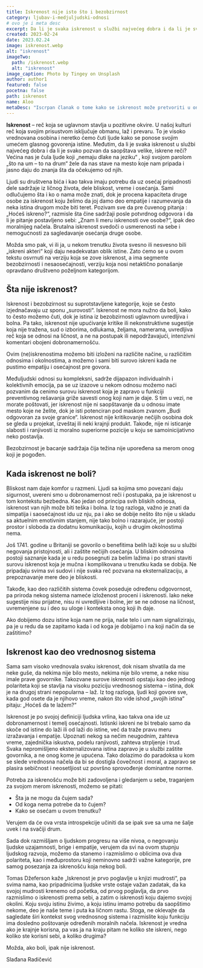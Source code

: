 ```yaml
---
title: Iskrenost nije isto što i bezobzirnost
category: ljubav-i-medjuljudski-odnosi
# ovo je i meta desc
excerpt: Da li je svaka iskrenost u službi najvećeg dobra i da li je svako pozvan da saopštava velike, iskrene reči?
created: 2023-02-24
date: 2023.02.24
image: iskrenost.webp
alt: "iskrenost"
imageTwo:
  path: /iskrenost.webp
  alt: "iskrenost"
image_caption: Photo by Tingey on Unsplash
author: author1
featured: false
pocetna: false
path: iskrenost
name: Aloo
metaDesc: "Iscrpan članak o tome kako se iskrenost može pretvoriti u ono što ne bi trebalo da bude: kritiku, bezobzornost i nebrigu za drugoga."
---
```



**Iskrenost** – reč koja se uglavnom stavlja u pozitivne okvire. U našoj kulturi reč koja svojim prisustvom isključuje obmanu, laž i prevaru. To je visoko vrednovana osobina i neretko ćemo čuti ljude kako se ponose svojim umećem glasnog govorenja istine. Međutim, da li je svaka iskrenost u službi najvećeg dobra i da li je svako pozvan da saopštava velike, iskrene reči? Većina nas je čula ljude koji „nemaju dlake na jeziku“ , koji svojom parolom „što na um – to na drum“ žele da nas stave na mesto koje nam pripada i jasno daju do znanja šta da očekujemo od njih. 

Ljudi su društvena bića i kao takva imaju potrebu da uz osećaj pripadnosti dele sadržaje iz ličnog života, dele bliskost, vreme i osećanja. Sami odlučujemo šta i ko o nama može znati, dok je procena kapaciteta druge osobe za iskrenost koju želimo da joj damo deo empatije i razumevanja da neka istina drugom može biti teret. Pozivam sve da pre čuvenog pitanja : „Hoćeš iskreno?“, razmisle šta čine sadržaji posle potvrdnog odgovora i da li je pitanje postavljeno sebi: „Znam li meru iskrenosti ove osobe?“, ipak deo moralnijeg načela. Brutalna iskrenost svedoči o usmerenosti na sebe i nemogućnosti za sagledavanje osećanja druge osobe.  

Možda smo pak, vi ili ja, u nekom trenutku života svesno ili nesvesno bili „iskreni akteri“ koji daju neadekvatan oblik istine. Zato ćemo se u ovom tekstu osvrnuti na verziju koja se zove iskrenost, a ima segmente bezobzirnosti i nesaosećajnosti, verziju koja nosi netaktično ponašanje opravdano društveno poželjnom kategorijom.


## Šta nije iskrenost?

Iskrenost i bezobzirnost su suprotstavljene kategorije, koje se često izjednačavaju uz sponu „surovosti“. Iskrenost ne mora nužno da boli, kako to često možemo čuti, dok je istina iz bezobzirnosti uglavnom uvredljiva i bolna. Pa tako, iskrenost nije upućivanje kritike ili nekonstruktivne sugestije koja nije tražena, sud o izborima, odlukama, željama, namerama, uvredljiva reč koja se odnosi na ličnost, a ne na postupak ili nepodržavajući, intenzivni komentari obojeni dobronamernošću.

Ovim (ne)iskrenostima možemo biti izloženi na različite načine, u različitim odnosima i okolnostima, a možemo i sami biti surovo iskreni kada ne pustimo empatiju i osećajnost pre govora.

Međuljudski odnosi su kompleksni, sadrže dijapazon individualnih i kolektivnih emocija, pa se uz izazove u nekom odnosu možemo naći pozvanim da cenimo surovu iskrenost koja je zapravo u funkciji preventivnog rešavanja griže savesti onog koji nam je daje. S tim u vezi, ne morate poštovati, jer iskrenost nije ni saopštavanje da u odnosu imate mesto koje ne želite, dok je isti potenciran pod maskom zvanom „Budi odgovoran za svoje granice“. Iskrenost nije kritikovanje nečijih osobina dok se gleda u projekat, izveštaj ili neki krajnji produkt. Takođe, nije ni isticanje slabosti i ranjivosti iz moralno superiorne pozicije u koju se samoinicijativno neko postavlja. 

Bezobzirnost je bacanje sadržaja čija težina nije upoređena sa merom onog koji je pogođen.


## Kada iskrenost ne boli?

Bliskost nam daje komfor u razmeni. Ljudi sa kojima smo povezani daju sigurnost, uvereni smo u dobronamernost reči i postupaka, pa je iskrenost u tom kontekstu bezbedna. Kao jedan od principa svih bliskih odnosa, iskrenost van njih može biti teška i bolna. Iz tog razloga, važno je znati da simpatija i saosećajnost idu uz nju, pa i ako se dobije nešto što nije u skladu sa aktuelnim emotivnim stanjem, nije tako bolno i razarajuće, jer postoji prostor i sloboda za dodatnu komunikaciju, kojih u drugim okolnostima nema. 

Još 1741. godine u Britaniji se govorilo o benefitima belih laži koje su u službi negovanja pristojnosti, ali i zaštite nečijih osećanja. U bliskim odnosima postoji saznanje kada je u redu posegnuti za belim lažima i po strani staviti surovu iskrenost koja je mučna i komplikovana u trenutku kada se dobija. Ne pripadaju svima svi sudovi i nije svaka reč pozvana na eksternalizaciju, a prepoznavanje mere deo  je bliskosti. 

Takođe, kao deo različitih sistema čovek poseduje određenu odgovornost, pa priroda nekog sistema nameće izloženost proceni i iskrenosti. Iako neke sugestije nisu prijatne, nisu ni uvredljive i bolne, jer se ne odnose na ličnost, uvremenjene su i deo su uloge i konteksta onog koji ih daje.

Ako dobijemo dozu istine koja nam ne prija, naše telo i um nam signaliziraju, pa je u redu da se zapitamo kada i od koga je dobijamo i na koji način da se zaštitimo? 


## Iskrenost kao deo vrednosnog sistema

Sama sam visoko vrednovala svaku iskrenost, dok nisam shvatila da me neke guše, da nekima nije bilo mesto, nekima nije bilo vreme, a neke nisu imale prave govornike. Takozvane surove iskrenosti opstaju kao deo jednog polariteta koji se stavlja na visoku poziciju vrednosnog sistema – istina, dok je  na drugoj strani nepopularna – laž. Iz tog razloga, ljudi koji govore sve, kada god osete da je njihovo vreme, nakon što vide ishod „svojih istina“ pitaju: „Hoćeš da te lažem?“ 

Iskrenost je po svojoj definiciji ljudska vrlina, kao takva ona ide uz dobronamernost i temelj osećajnosti. Istisnki iskreni ne bi trebalo samo da skoče od istine do laži ili od laži do istine, već da traže pravu meru izražavanja i empatije. Upoznati nekog sa nečim neugodnim, zahteva vreme, zajednička iskustva, podelu ranjivosti, zahteva strpljenje i trud. Svaka nepromišljeno eksternalizovana istina zapravo je u službi zaštite govornika, a ne onog kome je upućena. Tako dolazimo do paradoksa u kom se slede vrednosna načela da bi se dostigla čovečnost i moral, a zapravo se plasira sebičnost i neosetljiost uz površno sprovođenje dominantne norme.

Potreba za iskrenošću može biti zadovoljena i gledanjem u sebe, traganjem za svojom merom iskrenosti, možemo se pitati: 

- Šta ja ne mogu da čujem sada?
- Od koga nema potrebe da to čujem?
- Kako se osećam u ovom trenutku?

Verujem da  će ova vrsta introspekcije učiniti da se ipak sve sa uma ne šalje uvek i na svačiji drum. 

Sada dok razmišljam o ljudskom progresu na više nivoa,  o negovanju ljudske uzajamnosti, brige i empatije, verujem da svi na ovom stupnju ljudskog razvoja, možemo da stanemo i razmislimo o oblicima ova dva polariteta, kao i međuprostoru koji neminovno sadrži važne kategorije, pre samog posezanja za iskrenošću koja nekog boli.

Tomas Džeferson kaže „Iskrenost je prvo poglavlje u knjizi mudrosti“, pa svima nama, kao pripadnicima ljudske vrste ostaje važan zadatak, da ka svojoj mudrosti krenemo od početka, od prvog poglavlja, da prvo razmislimo o iskrenosti prema sebi, a zatim o iskrenosti koju dajemo svojoj okolini. Koju svoju istinu živimo, a koju istinu imamo potrebu da saopštimo nekome, deo je naše teme i puta ka ličnom rastu. Stoga, ne oklevajte da sagledate širi kontekst svog vrednosnog sistema i razmislite koju funkciju ima dosledno poštovanje određenih moralnih načela. 
Iskrenost je vredna ako je krajnje korisna, pa vas ja na kraju pitam ne koliko ste iskreni, nego koliko ste korisni sebi, a koliko drugima? 

Možda, ako boli, ipak nije iskrenost. 

Slađana Radičević

